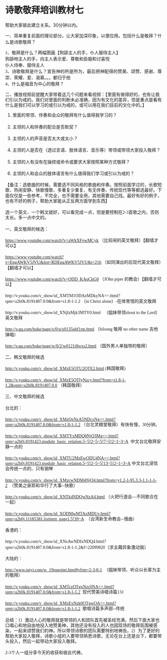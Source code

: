 # 诗歌敬拜培训教材七



<p class="17" style="margin-left:0.0000pt; text-align:left">帮助大家彼此建立关系。30分钟以内。</p>

<p class="17" style="margin-left:0.0000pt; text-align:left"><span style="font-size:10.5000pt"><span style="background:#ffffff"><span style="font-family:宋体"><font face="宋体">一、简单</font></span></span></span><span style="font-size:10.5000pt"><span style="background:#ffffff"><span style="font-family:宋体"><font face="宋体">重复前面的理论部分。让大家加深印象，以便应用。包括什么是敬拜？</font></span></span></span><span style="font-size:10.5000pt"><span style="background:#ffffff"><span style="font-family:宋体"><font face="宋体">什么是诗歌敬拜？</font></span></span></span></p>

<p style="margin:0pt 0pt 0.0001pt; text-align:justify"><span style="font-size:10.5pt"><span style="font-family:&quot;Times New Roman&quot;"><span style="font-size:10.5000pt"><span style="font-family:宋体">1、</span></span><span style="font-size:10.5000pt"><span style="font-family:宋体"><font face="宋体">敬拜是什么？两幅图画【狗舔主人的手，仆人服侍主人】</font></span></span></span></span></p>

<p style="margin:0pt 0pt 0.0001pt; text-align:justify"><span style="font-size:10.5pt"><span style="font-family:&quot;Times New Roman&quot;"><span style="font-size:10.5000pt"><span style="font-family:宋体"><font face="宋体">狗舔吻主人的手，向主人表示爱、尊敬和臣服和讨喜悦</font></span></span></span></span></p>

<p style="margin:0pt 0pt 0.0001pt; text-align:justify"><span style="font-size:10.5pt"><span style="font-family:&quot;Times New Roman&quot;"><span style="font-size:10.5000pt"><span style="font-family:宋体"><font face="宋体">仆人侍奉、服侍主人</font></span></span></span></span></p>

<p style="margin:0pt 0pt 0.0001pt; text-align:justify"><span style="font-size:10.5pt"><span style="font-family:&quot;Times New Roman&quot;"><span style="font-size:10.5000pt"><span style="font-family:宋体">3</span></span><span style="font-size:10.5000pt"><span style="font-family:宋体"><font face="宋体">、</font></span></span><span style="font-size:10.5000pt"><span style="font-family:宋体"><font face="宋体">诗歌敬拜是什么？宣告神的所是所为，最后把神配得的赞美、颂赞、感谢、尊崇、荣耀、爱、渴慕。。。都归于他</font></span></span></span></span></p>

<p style="margin:0pt 0pt 0.0001pt; text-align:justify"><span style="font-size:10.5000pt"><span style="background:#ffffff"><span style="font-family:宋体">4、什么是福音为中心的敬拜？</span></span></span></p>

<p style="text-align:left; margin:0pt 0pt 0.0001pt">&nbsp;</p>

<p style="text-align:left; margin:0pt 0pt 0.0001pt"><span style="background:#ffffff"><span style="vertical-align:baseline"><span style="line-height:12.8500pt"><span style="font-size:10.5000pt"><span style="font-family:宋体"><font face="宋体">二、播放视频前提醒大家带着这几个问题来看视频：【里面有做得好的，也有让我们引以为戒的。我们对里面的判断未必准确，因为有文化的差异，但是重点是看有什么是我们可以学习的或引以为戒的，或可以用在我们目前的文化中的。】</font></span></span></span></span></span></p>

<ol>
	<li class="16" style="margin-top:0.0000pt; margin-bottom:14.4000pt; text-align:left"><span style="background:#ffffff"><span style="vertical-align:baseline"><span style="line-height:12.8500pt"><span style="font-size:10.5000pt"><span style="font-family:宋体"><font face="宋体">里面的带领、伴奏和会众的敬拜有什么值得我学习的？</font></span></span></span></span></span></li>
	<li class="16" style="margin-top:0.0000pt; margin-bottom:14.4000pt; text-align:left"><span style="background:#ffffff"><span style="vertical-align:baseline"><span style="line-height:12.8500pt"><span style="font-size:10.5000pt"><span style="font-family:宋体"><font face="宋体">主领的人和伴奏的配合是否默契？</font></span></span></span></span></span></li>
	<li class="16" style="margin-top:0.0000pt; margin-bottom:14.4000pt; text-align:left"><span style="background:#ffffff"><span style="vertical-align:baseline"><span style="line-height:12.8500pt"><span style="font-size:10.5000pt"><span style="font-family:宋体"><font face="宋体">主领的人的声音是否太大或太小？</font></span></span></span></span></span></li>
	<li class="16" style="margin-top:0.0000pt; margin-bottom:14.4000pt; text-align:left"><span style="background:#ffffff"><span style="vertical-align:baseline"><span style="line-height:12.8500pt"><span style="font-size:10.5000pt"><span style="font-family:宋体"><font face="宋体">主领的人是否在（透过言语、肢体语言、音乐等）带领或带领大家投入敬拜？</font></span></span></span></span></span></li>
	<li class="16" style="margin-top:0.0000pt; margin-bottom:14.4000pt; text-align:left"><span style="background:#ffffff"><span style="vertical-align:baseline"><span style="line-height:12.8500pt"><span style="font-size:10.5000pt"><span style="font-family:宋体"><font face="宋体">主领的人有没有在操控或命令或要求大家按照某种方式敬拜？</font></span></span></span></span></span></li>
	<li class="16" style="margin-top:0.0000pt; margin-bottom:14.4000pt; text-align:left"><span style="background:#ffffff"><span style="vertical-align:baseline"><span style="line-height:12.8500pt"><span style="font-size:10.5000pt"><span style="font-family:宋体"><font face="宋体">主领的人和会众的肢体语言有什么值得我们学习或引以为戒的？</font></span></span></span></span></span></li>
</ol>

<p class="16" style="margin-top:0.0000pt; margin-bottom:14.4000pt; text-align:left"><span style="background:#ffffff"><span style="vertical-align:baseline"><span style="line-height:12.8500pt"><span style="font-size:10.5000pt"><span style="font-family:宋体"><font face="宋体">【备注：选歌曲的时候，需要选不同风格的歌曲和伴奏。按照前面学过的，长歌短歌、热闹安静、快歌慢歌、多重复少重复、有无伴奏、传统现代等等都选最好。下面仅仅是一些参考，不完全，也不需要全用，其他需要自己找。最好有好的例子，也有不好的例子，帮助大家能从正反两方面学到东西】</font></span></span></span></span></span></p>

<p class="16" style="margin-top:0.0000pt; margin-bottom:14.4000pt; text-align:left"><span style="background:#ffffff"><span style="vertical-align:baseline"><span style="line-height:12.8500pt"><span style="font-size:10.5000pt"><span style="font-family:宋体"><font face="宋体">选一个英文、一个韩文就好，可以看完成一点，但是要控制在</font></span></span><span style="font-size:10.5000pt"><span style="font-family:宋体">2-3首歌之内，否则太长</span></span><span style="font-size:10.5000pt"><span style="font-family:宋体"><font face="宋体">。多一点中文的。</font></span></span></span></span></span></p>

<p class="16" style="margin-top:0.0000pt; margin-bottom:14.4000pt; text-align:left"><span style="background:#ffffff"><span style="vertical-align:baseline"><span style="line-height:12.8500pt"><span style="font-size:10.5000pt"><span style="font-family:宋体"><font face="宋体">一、英文敬拜的候选：</font></span></span></span></span></span></p>

<p class="16" style="margin-top:0.0000pt; margin-bottom:14.4000pt; text-align:left"><span style="background:#ffffff"><span style="vertical-align:baseline"><span style="line-height:12.8500pt"><a href="https://www.youtube.com/watch?v=aWkXFvwMCyk"><u><span class="15" style="font-size:10.5000pt"><span style="font-family:宋体"><span style="text-decoration:underline"><span style="text-underline:single">https://www.youtube.com/watch?v=aWkXFvwMCyk</span></span></span></span></u></a><span style="font-size:10.5000pt"><span style="font-family:宋体">&nbsp;<font face="宋体">（比较闹的英文敬拜）【翻墙才可以】</font></span></span></span></span></span></p>

<p class="16" style="margin-top:0.0000pt; margin-bottom:14.4000pt; text-align:left"><span style="background:#ffffff"><span style="vertical-align:baseline"><span style="line-height:12.8500pt"><a href="https://www.youtube.com/watch?v=EpgAWKV5JVU&amp;list=RDEpgAWKV5JVU&amp;t=216"><u><span class="15" style="font-size:10.5000pt"><span style="font-family:宋体"><span style="text-decoration:underline"><span style="text-underline:single">https://www.youtube.com/watch?v=EpgAWKV5JVU&amp;list=RDEpgAWKV5JVU&amp;t=216</span></span></span></span></u></a><span style="font-size:10.5000pt"><span style="font-family:宋体">&nbsp;<font face="宋体">（如同演出的后现代英文敬拜）【翻墙才可以】</font></span></span></span></span></span></p>

<p class="16" style="margin-top:0.0000pt; margin-bottom:14.4000pt; text-align:left"><span style="background:#ffffff"><span style="vertical-align:baseline"><span style="line-height:12.8500pt"><a href="https://www.youtube.com/watch?v=QDD_KAoCkG0"><u><span class="15" style="font-size:10.5000pt"><span style="font-family:宋体"><span style="text-decoration:underline"><span style="text-underline:single">https://www.youtube.com/watch?v=QDD_KAoCkG0</span></span></span></span></u></a><span style="font-size:10.5000pt"><span style="font-family:宋体">&nbsp;<font face="宋体">（</font>JOhn piper 的教会）【翻墙才可以】</span></span></span></span></span></p>

<p class="16" style="margin-top:0.0000pt; margin-bottom:14.4000pt; text-align:left"><span style="background:#ffffff"><span style="vertical-align:baseline"><span style="line-height:12.8500pt"><span style="font-size:10.5000pt"><span style="font-family:宋体">http://v.youku.com/v_show/id_XMTM1ODAzMDkyNA==.html?spm=a2h0k.8191407.0.0&amp;from=s1.8-1-1.2 （in Christ alone）-在体育馆的英文敬拜</span></span></span></span></span></p>

<p class="16" style="margin-top:0.0000pt; margin-bottom:14.4000pt; text-align:left"><span style="background:#ffffff"><span style="vertical-align:baseline"><span style="line-height:12.8500pt"><span style="font-size:10.5000pt"><span style="font-family:宋体">http://v.youku.com/v_show/id_XNjIzMjk3MTY0.html &nbsp;&nbsp;（</span></span><span style="font-size:10.5000pt"><span style="font-family:宋体"><font face="宋体">姐妹带领</font></span></span><span style="font-size:10.5000pt"><span style="font-family:宋体">shout to the Lord</span></span><span style="font-size:10.5000pt"><span style="font-family:宋体"><font face="宋体">）</font></span></span><span style="font-size:10.5000pt"><span style="font-family:宋体"><font face="宋体">英文敬拜</font></span></span></span></span></span></p>

<p class="16" style="margin-top:0.0000pt; margin-bottom:14.4000pt; text-align:left"><span style="background:#ffffff"><span style="vertical-align:baseline"><span style="line-height:12.8500pt"><a href="http://v.qq.com/boke/page/x/0/p/x0135ohf1pp.html"><u><span class="15" style="font-size:10.5000pt"><span style="font-family:宋体"><span style="text-decoration:underline"><span style="text-underline:single">http://v.qq.com/boke/page/x/0/p/x0135ohf1pp.html</span></span></span></span></u></a><span style="font-size:10.5000pt"><span style="font-family:宋体">&nbsp;<font face="宋体">（</font>hilsong 敬拜 no other name 吉他弹唱）</span></span></span></span></span></p>

<p class="16" style="margin-top:0.0000pt; margin-bottom:14.4000pt; text-align:left"><span style="background:#ffffff"><span style="vertical-align:baseline"><span style="line-height:12.8500pt"><a href="http://v.qq.com/boke/page/w/0/2/w0121i8wxs2.html"><u><span class="15" style="font-size:10.5000pt"><span style="font-family:宋体"><span style="text-decoration:underline"><span style="text-underline:single">http://v.qq.com/boke/page/w/0/2/w0121i8wxs2.html</span></span></span></span></u></a><span style="font-size:10.5000pt"><span style="font-family:宋体">&nbsp;<font face="宋体">（国外男人</font></span></span><span style="font-size:10.5000pt"><span style="font-family:宋体"><font face="宋体">单独</font></span></span><span style="font-size:10.5000pt"><span style="font-family:宋体"><font face="宋体">带的敬拜）</font></span></span></span></span></span></p>

<p class="16" style="margin-top:0.0000pt; margin-bottom:14.4000pt; text-align:left"><span style="background:#ffffff"><span style="vertical-align:baseline"><span style="line-height:12.8500pt"><span style="font-size:10.5000pt"><span style="font-family:宋体"><font face="宋体">二、韩文敬拜的候选</font></span></span></span></span></span></p>

<p class="16" style="margin-top:0.0000pt; margin-bottom:14.4000pt; text-align:left"><span style="background:#ffffff"><span style="vertical-align:baseline"><span style="line-height:12.8500pt"><a href="http://v.youku.com/v_show/id_XMzE5OTU2OTE2.html"><u><span class="15" style="font-size:10.5000pt"><span style="font-family:宋体"><span style="text-decoration:underline"><span style="text-underline:single">http://v.youku.com/v_show/id_XMzE5OTU2OTE2.html</span></span></span></span></u></a><span style="font-size:10.5000pt"><span style="font-family:宋体">&nbsp;(韩国敬拜)</span></span></span></span></span></p>

<p class="16" style="margin-top:0.0000pt; margin-bottom:14.4000pt; text-align:left"><span style="background:#ffffff"><span style="vertical-align:baseline"><span style="line-height:12.8500pt"><a href="http://v.youku.com/v_show/id_XMzE5OTIyNzcy.html?from=s1.8-1-1.2&amp;spm=a2h0k.8191407.0.0"><u><span class="15" style="font-size:10.5000pt"><span style="font-family:宋体"><span style="text-decoration:underline"><span style="text-underline:single">http://v.youku.com/v_show/id_XMzE5OTIyNzcy.html?from=s1.8-1-1.2&amp;spm=a2h0k.8191407.0.0</span></span></span></span></u></a><span style="font-size:10.5000pt"><span style="font-family:宋体">&nbsp;<font face="宋体">（韩国敬拜）</font></span></span></span></span></span></p>

<p class="16" style="margin-top:0.0000pt; margin-bottom:14.4000pt; text-align:left"><span style="background:#ffffff"><span style="vertical-align:baseline"><span style="line-height:12.8500pt"><span style="font-size:10.5000pt"><span style="font-family:宋体"><font face="宋体">三、中文敬拜的候选</font></span></span></span></span></span></p>

<p class="16" style="margin-top:0.0000pt; margin-bottom:14.4000pt; text-align:left"><span style="background:#ffffff"><span style="vertical-align:baseline"><span style="line-height:12.8500pt"><span style="font-size:10.5000pt"><span style="font-family:宋体"><font face="宋体">台北的：</font></span></span></span></span></span></p>

<p class="16" style="margin-top:0.0000pt; margin-bottom:14.4000pt; text-align:left"><span style="background:#ffffff"><span style="vertical-align:baseline"><span style="line-height:12.8500pt"><a href="http://v.youku.com/v_show/id_XMzQzNzA5NDcxNg==.html?spm=a2h0k.8191407.0.0&amp;from=s1.8-1-1.2"><u><span class="15" style="font-size:10.5000pt"><span style="font-family:宋体"><span style="text-decoration:underline"><span style="text-underline:single">http://v.youku.com/v_show/id_XMzQzNzA5NDcxNg==.html?spm=a2h0k.8191407.0.0&amp;from=s1.8-1-1.2</span></span></span></span></u></a><span style="font-size:10.5000pt"><span style="font-family:宋体">&nbsp;<font face="宋体">（台北灵粮堂敬拜）有快有慢，</font>30分钟。</span></span></span></span></span></p>

<p class="16" style="margin-top:0.0000pt; margin-bottom:14.4000pt; text-align:left"><span style="background:#ffffff"><span style="vertical-align:baseline"><span style="line-height:12.8500pt"><a href="http://v.youku.com/v_show/id_XMTYxMDQ0NjQ3Mg==.html?spm=a2h0j.8191423.module_basic_relation.5~5!2~5~5!7~5!2~1~3~A"><u><span class="15" style="font-size:10.5000pt"><span style="font-family:宋体"><span style="text-decoration:underline"><span style="text-underline:single">http://v.youku.com/v_show/id_XMTYxMDQ0NjQ3Mg==.html?spm=a2h0j.8191423.module_basic_relation.5~5!2~5~5!7~5!2~1~3~A</span></span></span></span></u></a><span style="font-size:10.5000pt"><span style="font-family:宋体">&nbsp;&nbsp;<font face="宋体">中文台北敬拜安静一点的</font></span></span></span></span></span></p>

<p class="16" style="margin-top:0.0000pt; margin-bottom:14.4000pt; text-align:left"><span style="background:#ffffff"><span style="vertical-align:baseline"><span style="line-height:12.8500pt"><a href="http://v.youku.com/v_show/id_XMTU2MzEwODU4NA==.html?spm=a2h0j.8191423.module_basic_relation.5~5!2~5~5!13~5!2~1~3~A"><u><span class="15" style="font-size:10.5000pt"><span style="font-family:宋体"><span style="text-decoration:underline"><span style="text-underline:single">http://v.youku.com/v_show/id_XMTU2MzEwODU4NA==.html?spm=a2h0j.8191423.module_basic_relation.5~5!2~5~5!13~5!2~1~3~A</span></span></span></span></u></a><span style="font-size:10.5000pt"><span style="font-family:宋体">&nbsp;<font face="宋体">中文台北浸信会传统一点的、只有钢琴</font></span></span></span></span></span></p>

<p class="16" style="margin-top:0.0000pt; margin-bottom:14.4000pt; text-align:left"><span style="background:#ffffff"><span style="vertical-align:baseline"><span style="line-height:12.8500pt"><a href="http://v.youku.com/v_show/id_XMzcwNDM4NjQ4.html?from=y1.2-1-95.3.3-1.1-1-1-2"><u><span class="15" style="font-size:10.5000pt"><span style="font-family:宋体"><span style="text-decoration:underline"><span style="text-underline:single">http://v.youku.com/v_show/id_XMzcwNDM4NjQ4.html?from=y1.2-1-95.3.3-1.1-1-1-2</span></span></span></span></u></a><span style="font-size:10.5000pt"><span style="font-family:宋体">&nbsp;&nbsp;<font face="宋体">（</font></span></span><span style="font-size:10.5000pt"><span style="font-family:宋体"><font face="宋体">赞美之泉</font></span></span><span style="font-size:10.5000pt"><span style="font-family:宋体"><font face="宋体">耶和华行了大事</font></span></span><span style="font-size:10.5000pt"><span style="font-family:宋体">--快歌</span></span><span style="font-size:10.5000pt"><span style="font-family:宋体"><font face="宋体">）</font></span></span></span></span></span></p>

<p class="16" style="margin-top:0.0000pt; margin-bottom:14.4000pt; text-align:left"><span style="background:#ffffff"><span style="vertical-align:baseline"><span style="line-height:12.8500pt"><a href="http://v.youku.com/v_show/id_XNTk4NDQwNzA4.html"><u><span class="15" style="font-size:10.5000pt"><span style="font-family:宋体"><span style="text-decoration:underline"><span style="text-underline:single">http://v.youku.com/v_show/id_XNTk4NDQwNzA4.html</span></span></span></span></u></a><span style="font-size:10.5000pt"><span style="font-family:宋体">&nbsp;<font face="宋体">（火把行道会</font>—不同歌合在一起）</span></span></span></span></span></p>

<p class="16" style="margin-top:0.0000pt; margin-bottom:14.4000pt; text-align:left"><span style="background:#ffffff"><span style="vertical-align:baseline"><span style="line-height:12.8500pt"><a href="http://v.youku.com/v_show/id_XODMwMTAxMDUy.html?spm=a2h0j.11185381.listitem_page1.5!39~A"><u><span class="15" style="font-size:10.5000pt"><span style="font-family:宋体"><span style="text-decoration:underline"><span style="text-underline:single">http://v.youku.com/v_show/id_XODMwMTAxMDUy.html?spm=a2h0j.11185381.listitem_page1.5!39~A</span></span></span></span></u></a><span style="font-size:10.5000pt"><span style="font-family:宋体">&nbsp;&nbsp;<font face="宋体">（台湾新生命教会</font>--慢曲）</span></span></span></span></span></p>

<p class="16" style="margin-top:0.0000pt; margin-bottom:14.4000pt; text-align:left"><span style="background:#ffffff"><span style="vertical-align:baseline"><span style="line-height:12.8500pt"><span style="font-size:10.5000pt"><span style="font-family:宋体"><font face="宋体">香港的：</font></span></span></span></span></span></p>

<p class="16" style="margin-top:0.0000pt; margin-bottom:14.4000pt; text-align:left"><span style="background:#ffffff"><span style="vertical-align:baseline"><span style="line-height:12.8500pt"><span style="font-size:10.5000pt"><span style="font-family:宋体">http://v.youku.com/v_show/id_XNzAwNDIxNDQ4.html?spm=a2h0k.8191407.0.0&amp;from=s1.8-1-1.2&amp;f=22099820（求主藉异象激动我）</span></span>&nbsp;&nbsp;</span></span></span></p>

<p class="16" style="margin-top:0.0000pt; margin-bottom:14.4000pt; text-align:left"><span style="background:#ffffff"><span style="vertical-align:baseline"><span style="line-height:12.8500pt"><span style="font-size:10.5000pt"><span style="font-family:宋体"><font face="宋体">大陆的：</font></span></span></span></span></span></p>

<p class="16" style="margin-top:0.0000pt; margin-bottom:14.4000pt; text-align:left"><span style="background:#ffffff"><span style="vertical-align:baseline"><span style="line-height:12.8500pt"><a href="#vfrm=2-3-0-1"><u><span class="15" style="font-size:10.5000pt"><span style="font-family:宋体"><span style="text-decoration:underline"><span style="text-underline:single">http://www.iqiyi.com/w_19rqqoitet.html#vfrm=2-3-0-1</span></span></span></span></u></a><span style="font-size:10.5000pt"><span style="font-family:宋体">&nbsp;&nbsp;<font face="宋体">（</font></span></span><span style="font-size:10.5000pt"><span style="font-family:宋体"><font face="宋体">姐妹带领、</font></span></span><span style="font-size:10.5000pt"><span style="font-family:宋体"><font face="宋体">听众以长辈为主的敬拜）</font></span></span></span></span></span></p>

<p class="16" style="margin-top:0.0000pt; margin-bottom:14.4000pt; text-align:left"><span style="background:#ffffff"><span style="vertical-align:baseline"><span style="line-height:12.8500pt"><a href="http://v.youku.com/v_show/id_XMTczOTgxNzc0NA==.html?spm=a2h0k.8191407.0.0&amp;from=s1.8-1-1.2"><u><span class="15" style="font-size:10.5000pt"><span style="font-family:宋体"><span style="text-decoration:underline"><span style="text-underline:single">http://v.youku.com/v_show/id_XMTczOTgxNzc0NA==.html?spm=a2h0k.8191407.0.0&amp;from=s1.8-1-1.2</span></span></span></span></u></a><span style="font-size:10.5000pt"><span style="font-family:宋体">&nbsp;&nbsp;<font face="宋体">现代赞美诗唱诗篇</font>131</span></span></span></span></span></p>

<p class="16" style="margin-top:0.0000pt; margin-bottom:14.4000pt; text-align:left"><span style="background:#ffffff"><span style="vertical-align:baseline"><span style="line-height:12.8500pt"><a href="http://v.youku.com/v_show/id_XMzExNzk0OTgwOA==.html?spm=a2h0k.8191407.0.0&amp;from=s1.8-1-1.2"><u><span class="15" style="font-size:10.5000pt"><span style="font-family:宋体"><span style="text-decoration:underline"><span style="text-underline:single">http://v.youku.com/v_show/id_XMzExNzk0OTgwOA==.html?spm=a2h0k.8191407.0.0&amp;from=s1.8-1-1.2</span></span></span></span></u></a><span style="font-size:10.5000pt"><span style="font-family:宋体">&nbsp;&nbsp;<font face="宋体">歌唱诗篇多声部</font>--传统</span></span></span></span></span></p>

<p class="16" style="margin-top:0.0000pt; margin-bottom:14.4000pt; text-align:left"><span style="background:#ffffff"><span style="vertical-align:baseline"><span style="line-height:12.8500pt"><span style="font-size:10.5000pt"><span style="font-family:宋体"><font face="宋体">总结：</font>1）</span></span><span style="font-size:10.5000pt"><span style="font-family:宋体"><font face="宋体">激动人心的敬拜就是带领的</font></span></span><span style="font-size:10.5000pt"><span style="font-family:宋体"><font face="宋体">人和</font></span></span><span style="font-size:10.5000pt"><span style="font-family:宋体"><font face="宋体">团队首先被圣经充满，然后下面大家也口唱心和地自由地投入地赞美神，其他还没有投入的人也因现场的敬拜氛围被感染，一起来颂赞我们的神。所以带领诗歌的团队需要特别地祷告。</font></span></span><span style="font-size:10.5000pt"><span style="font-family:宋体">2）为了更好的帮助大家投入敬拜，诗歌小组的人要带领熟悉诗歌，无论在台上还是台下，都要带头投入，然后一起带动大家投入敬拜。</span></span></span></span></span></p>

<p class="16" style="margin-top:0.0000pt; margin-bottom:14.4000pt; text-align:left"><span style="background:#ffffff"><span style="vertical-align:baseline"><span style="line-height:12.8500pt"><span style="font-size:10.5000pt"><span style="font-family:宋体"><font face="宋体">2-3个人一组分享今天的收获和彼此代祷。</font></span></span></span></span></span></p>